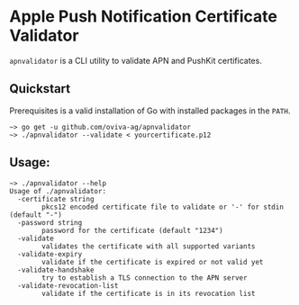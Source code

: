 # Apple Push Notification Certificate Validator

`apnvalidator` is a CLI utility to validate APN and PushKit certificates.

## Quickstart

Prerequisites is a valid installation of Go with installed packages in the `PATH`.

```
~> go get -u github.com/oviva-ag/apnvalidator
~> ./apnvalidator --validate < yourcertificate.p12
```

## Usage:

```
~> ./apnvalidator --help
Usage of ./apnvalidator:
  -certificate string
    	pkcs12 encoded certificate file to validate or '-' for stdin (default "-")
  -password string
    	password for the certificate (default "1234")
  -validate
    	validates the certificate with all supported variants
  -validate-expiry
    	validate if the certificate is expired or not valid yet
  -validate-handshake
    	try to establish a TLS connection to the APN server
  -validate-revocation-list
    	validate if the certificate is in its revocation list
```



